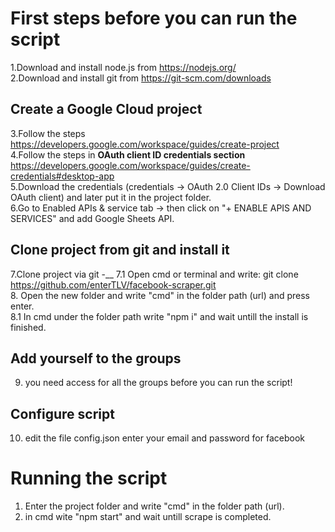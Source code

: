 # First steps before you can run the script
1.Download and install node.js from https://nodejs.org/ <br />
2.Download and install git from https://git-scm.com/downloads <br /> 
## Create a Google Cloud project 
3.Follow the steps https://developers.google.com/workspace/guides/create-project <br />
4.Follow the steps in **OAuth client ID credentials section** https://developers.google.com/workspace/guides/create-credentials#desktop-app <br />
5.Download the credentials (credentials -> OAuth 2.0 Client IDs -> Download OAuth client) and later put it in the project folder.<br />
6.Go to Enabled APIs & service tab -> then click on "+ ENABLE APIS AND SERVICES" and add Google Sheets API. <br />
## Clone project from git and install it
7.Clone project via git -__
7.1 Open cmd or terminal and write: git clone https://github.com/enterTLV/facebook-scraper.git <br />
8. Open the new folder and write "cmd" in the folder path (url) and press enter.<br />
8.1 In cmd under the folder path write "npm i" and wait untill the install is finished.<br />
## Add yourself to the groups
9. you need access for all the groups before you can run the script!
## Configure script
10. edit the file config.json enter your email and password for facebook

# Running the script
1. Enter the project folder and write "cmd" in the folder path (url).<br />
2. in cmd wite "npm start" and wait untill scrape is completed.
